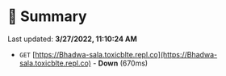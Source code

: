 # 📖 Summary
Last updated: **3/27/2022, 11:10:24 AM**

- `GET` [https://Bhadwa-sala.toxicblte.repl.co](https://Bhadwa-sala.toxicblte.repl.co) - **Down** (670ms)
